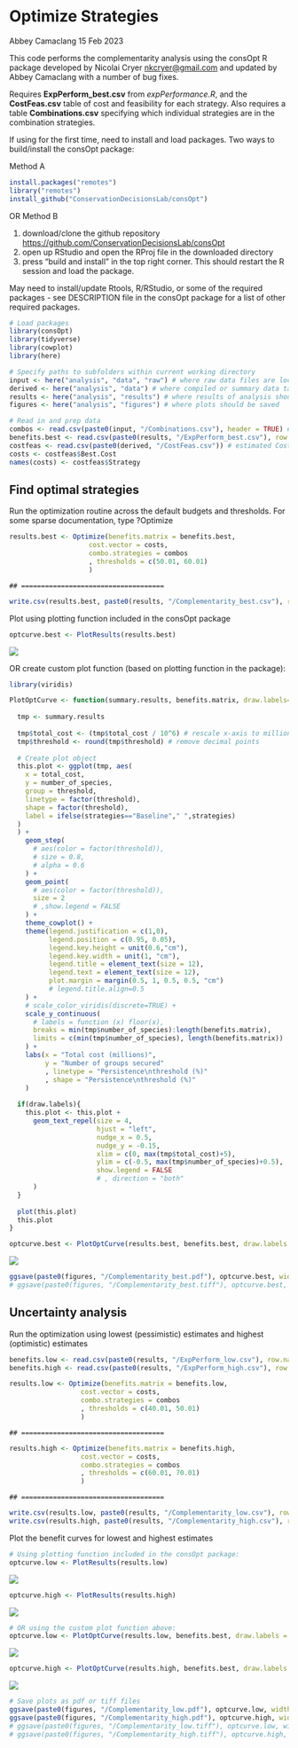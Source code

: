 Optimize Strategies
================
Abbey Camaclang
15 Feb 2023

This code performs the complementarity analysis using the consOpt R
package developed by Nicolai Cryer <nkcryer@gmail.com> and updated by
Abbey Camaclang with a number of bug fixes.

Requires **ExpPerform_best.csv** from *expPerformance.R*, and the
**CostFeas.csv** table of cost and feasibility for each strategy. Also
requires a table **Combinations.csv** specifying which individual
strategies are in the combination strategies.

If using for the first time, need to install and load packages. Two ways
to build/install the consOpt package:

Method A

``` r
install.packages("remotes")
library("remotes")
install_github("ConservationDecisionsLab/consOpt")
```

OR Method B  
1) download/clone the github repository
<https://github.com/ConservationDecisionsLab/consOpt>  
2) open up RStudio and open the RProj file in the downloaded directory  
3) press “build and install” in the top right corner. This should
restart the R session and load the package.

May need to install/update Rtools, R/RStudio, or some of the required
packages - see DESCRIPTION file in the consOpt package for a list of
other required packages.

``` r
# Load packages
library(consOpt)
library(tidyverse)
library(cowplot)
library(here)

# Specify paths to subfolders within current working directory
input <- here("analysis", "data", "raw") # where raw data files are located
derived <- here("analysis", "data") # where compiled or summary data tables are located
results <- here("analysis", "results") # where results of analysis should be saved
figures <- here("analysis", "figures") # where plots should be saved

# Read in and prep data
combos <- read.csv(paste0(input, "/Combinations.csv"), header = TRUE) # list of individual strategies that make up each strategy (in columns). Should have a column for baseline and all strategies
benefits.best <- read.csv(paste0(results, "/ExpPerform_best.csv"), row.names = 1) # expected probability of persistence for each Strategy (rows) and Species Group (columns), including baseline
costfeas <- read.csv(paste0(derived, "/CostFeas.csv")) # estimated Cost and Feasibility for each Strategy (col 1), including Baseline
costs <- costfeas$Best.Cost
names(costs) <- costfeas$Strategy
```

## Find optimal strategies

Run the optimization routine across the default budgets and thresholds.
For some sparse documentation, type ?Optimize

``` r
results.best <- Optimize(benefits.matrix = benefits.best, 
                    cost.vector = costs, 
                    combo.strategies = combos
                    , thresholds = c(50.01, 60.01)
                    )
```

    ## ====================================

``` r
write.csv(results.best, paste0(results, "/Complementarity_best.csv"), row.names = FALSE)
```

Plot using plotting function included in the consOpt package

``` r
optcurve.best <- PlotResults(results.best)
```

![](optimizeManagement_files/figure-gfm/unnamed-chunk-4-1.png)<!-- -->

OR create custom plot function (based on plotting function in the
package):

``` r
library(viridis)

PlotOptCurve <- function(summary.results, benefits.matrix, draw.labels=TRUE){
  
  tmp <- summary.results
  
  tmp$total_cost <- (tmp$total_cost / 10^6) # rescale x-axis to millions
  tmp$threshold <- round(tmp$threshold) # remove decimal points
  
  # Create plot object
  this.plot <- ggplot(tmp, aes(
    x = total_cost, 
    y = number_of_species, 
    group = threshold, 
    linetype = factor(threshold),
    shape = factor(threshold), 
    label = ifelse(strategies=="Baseline"," ",strategies)
  )
  ) +
    geom_step(
      # aes(color = factor(threshold)), 
      # size = 0.8,
      # alpha = 0.6
    ) +
    geom_point(
      # aes(color = factor(threshold)),
      size = 2
      # ,show.legend = FALSE
    ) +
    theme_cowplot() +
    theme(legend.justification = c(1,0),
          legend.position = c(0.95, 0.05),
          legend.key.height = unit(0.6,"cm"),
          legend.key.width = unit(1, "cm"),
          legend.title = element_text(size = 12),
          legend.text = element_text(size = 12),
          plot.margin = margin(0.5, 1, 0.5, 0.5, "cm")
          # legend.title.align=0.5
    ) +
    # scale_color_viridis(discrete=TRUE) +
    scale_y_continuous(
      # labels = function (x) floor(x), 
      breaks = min(tmp$number_of_species):length(benefits.matrix),
      limits = c(min(tmp$number_of_species), length(benefits.matrix))
    ) +
    labs(x = "Total cost (millions)", 
         y = "Number of groups secured"
         , linetype = "Persistence\nthreshold (%)"
         , shape = "Persistence\nthreshold (%)"
    )
  
  if(draw.labels){
    this.plot <- this.plot + 
      geom_text_repel(size = 4, 
                      hjust = "left", 
                      nudge_x = 0.5,
                      nudge_y = -0.15,
                      xlim = c(0, max(tmp$total_cost)+5), 
                      ylim = c(-0.5, max(tmp$number_of_species)+0.5), 
                      show.legend = FALSE
                      # , direction = "both"
      )
  }
  
  plot(this.plot)
  this.plot
}

optcurve.best <- PlotOptCurve(results.best, benefits.best, draw.labels = TRUE)
```

![](optimizeManagement_files/figure-gfm/unnamed-chunk-5-1.png)<!-- -->

``` r
ggsave(paste0(figures, "/Complementarity_best.pdf"), optcurve.best, width = 180, height = 120, units = "mm")
# ggsave(paste0(figures, "/Complementarity_best.tiff"), optcurve.best, width = 120, height = 115, units = "mm", dpi = 600)
```

## Uncertainty analysis

Run the optimization using lowest (pessimistic) estimates and highest
(optimistic) estimates

``` r
benefits.low <- read.csv(paste0(results, "/ExpPerform_low.csv"), row.names = 1)
benefits.high <- read.csv(paste0(results, "/ExpPerform_high.csv"), row.names = 1)

results.low <- Optimize(benefits.matrix = benefits.low,
                  cost.vector = costs,
                  combo.strategies = combos
                  , thresholds = c(40.01, 50.01)
                  )
```

    ## ====================================

``` r
results.high <- Optimize(benefits.matrix = benefits.high,
                  cost.vector = costs,
                  combo.strategies = combos
                  , thresholds = c(60.01, 70.01)
                  ) 
```

    ## ====================================

``` r
write.csv(results.low, paste0(results, "/Complementarity_low.csv"), row.names = FALSE)
write.csv(results.high, paste0(results, "/Complementarity_high.csv"), row.names = FALSE)
```

Plot the benefit curves for lowest and highest estimates

``` r
# Using plotting function included in the consOpt package:
optcurve.low <- PlotResults(results.low)
```

![](optimizeManagement_files/figure-gfm/unnamed-chunk-7-1.png)<!-- -->

``` r
optcurve.high <- PlotResults(results.high)
```

![](optimizeManagement_files/figure-gfm/unnamed-chunk-7-2.png)<!-- -->

``` r
# OR using the custom plot function above:
optcurve.low <- PlotOptCurve(results.low, benefits.best, draw.labels = TRUE)
```

![](optimizeManagement_files/figure-gfm/unnamed-chunk-7-3.png)<!-- -->

``` r
optcurve.high <- PlotOptCurve(results.high, benefits.best, draw.labels = TRUE)
```

![](optimizeManagement_files/figure-gfm/unnamed-chunk-7-4.png)<!-- -->

``` r
# Save plots as pdf or tiff files
ggsave(paste0(figures, "/Complementarity_low.pdf"), optcurve.low, width = 180, height = 120, units = "mm")
ggsave(paste0(figures, "/Complementarity_high.pdf"), optcurve.high, width = 180, height = 120, units = "mm")
# ggsave(paste0(figures, "/Complementarity_low.tiff"), optcurve.low, width = 120, height = 115, units = "mm", dpi = 600)
# ggsave(paste0(figures, "/Complementarity_high.tiff"), optcurve.high, width = 120, height = 115, units = "mm", dpi = 600)
```
